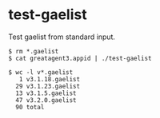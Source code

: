 # test-gaelist
Test gaelist from standard input.
```
$ rm *.gaelist
$ cat greatagent3.appid | ./test-gaelist
```
```
$ wc -l v*.gaelist
   1 v3.1.18.gaelist
  29 v3.1.23.gaelist
  13 v3.1.5.gaelist
  47 v3.2.0.gaelist
  90 total
```
